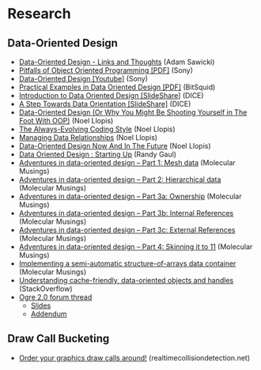 <!--
    Copyright 2017 The Gfx-rs Developers.

    Licensed under the Apache License, Version 2.0 (the "License");
    you may not use this file except in compliance with the License.
    You may obtain a copy of the License at

        http://www.apache.org/licenses/LICENSE-2.0

    Unless required by applicable law or agreed to in writing, software
    distributed under the License is distributed on an "AS IS" BASIS,
    WITHOUT WARRANTIES OR CONDITIONS OF ANY KIND, either express or implied.
    See the License for the specific language governing permissions and
    limitations under the License.
-->

# Research

## Data-Oriented Design

- [Data-Oriented Design - Links and Thoughts](http://www.asawicki.info/news_1422_data-oriented_design_-_links_and_thoughts.html) (Adam Sawicki)
- [Pitfalls of Object Oriented Programming [PDF]](http://research.scee.net/files/presentations/gcapaustralia09/Pitfalls_of_Object_Oriented_Programming_GCAP_09.pdf) (Sony)
- [Data-Oriented Design [Youtube]](http://www.youtube.com/watch?v=16ZF9XqkfRY) (Sony)
- [Practical Examples in Data Oriented Design [PDF]](https://docs.google.com/presentation/d/17Bzle0w6jz-1ndabrvC5MXUIQ5jme0M8xBF71oz-0Js/present) (BitSquid)
- [Introduction to Data Oriented Design [SlideShare]](http://www.slideshare.net/DICEStudio/a-step-towards-data-orientation) (DICE)
- [A Step Towards Data Orientation [SlideShare]](http://www.slideshare.net/DICEStudio/introduction-to-data-oriented-design) (DICE)
- [Data-Oriented Design (Or Why You Might Be Shooting Yourself in The Foot With OOP)](http://gamesfromwithin.com/data-oriented-design) (Noel Llopis)
- [The Always-Evolving Coding Style](http://gamesfromwithin.com/the-always-evolving-coding-style) (Noel Llopis)
- [Managing Data Relationships](http://gamesfromwithin.com/managing-data-relationships) (Noel Llopis)
- [Data-Oriented Design Now And In The Future](http://gamesfromwithin.com/data-oriented-design-now-and-in-the-future) (Noel Llopis)
- [Data Oriented Design : Starting Up](http://www.randygaul.net/2013/05/05/data-oriented-design-starting-up/) (Randy Gaul)
- [Adventures in data-oriented design – Part 1: Mesh data](http://molecularmusings.wordpress.com/2011/11/03/adventures-in-data-oriented-design-part-1-mesh-data-3/) (Molecular Musings)
- [Adventures in data-oriented design – Part 2: Hierarchical data](http://molecularmusings.wordpress.com/2013/02/22/adventures-in-data-oriented-design-part-2-hierarchical-data/) (Molecular Musings)
- [Adventures in data-oriented design – Part 3a: Ownership](http://molecularmusings.wordpress.com/2013/05/02/adventures-in-data-oriented-design-part-3a-ownership/) (Molecular Musings)
- [Adventures in data-oriented design – Part 3b: Internal References](http://molecularmusings.wordpress.com/2013/05/17/adventures-in-data-oriented-design-part-3b-internal-references/) (Molecular Musings)
- [Adventures in data-oriented design – Part 3c: External References](http://molecularmusings.wordpress.com/2013/07/24/adventures-in-data-oriented-design-part-3c-external-references/) (Molecular Musings)
- [Adventures in data-oriented design – Part 4: Skinning it to 11](http://molecularmusings.wordpress.com/2013/08/22/adventures-in-data-oriented-design-part-4-skinning-it-to-11/) (Molecular Musings)
- [Implementing a semi-automatic structure-of-arrays data container](http://molecularmusings.wordpress.com/2013/10/22/implementing-a-semi-automatic-structure-of-arrays-data-container/) (Molecular Musings)
- [Understanding cache-friendly, data-oriented objects and handles](http://stackoverflow.com/questions/19385853/understanding-cache-friendly-data-oriented-objects-and-handles) (StackOverflow)
- [Ogre 2.0 forum thread](http://www.ogre3d.org/forums/viewtopic.php?f=25&t=75459)
  - [Slides](http://www.mediafire.com/view/?7k0q4guxgm74y2g)
  - [Addendum](http://www.mediafire.com/view/?575z0dfnrk0377v)

## Draw Call Bucketing

- [Order your graphics draw calls around!](http://realtimecollisiondetection.net/blog/?p=86) (realtimecollisiondetection.net)
